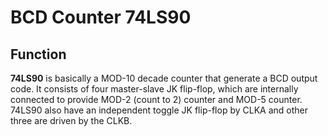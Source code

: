 # BCD Counter 74LS90

## Function
**74LS90** is basically a MOD-10 decade counter that generate a BCD output code. 
It consists of four master-slave JK flip-flop, which are internally connected 
to provide MOD-2 (count to 2) counter and MOD-5 counter. 74LS90 also have an 
independent toggle JK flip-flop by CLKA and other three are driven by the CLKB.

